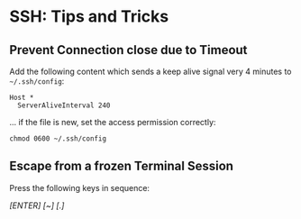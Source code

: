 # SSH: Tips and Tricks

## Prevent Connection close due to Timeout

Add the following content which sends a keep alive signal very 4 minutes to `~/.ssh/config`:

```
Host *
  ServerAliveInterval 240
```

... if the file is new, set the access permission correctly:

```shell
chmod 0600 ~/.ssh/config
```

## Escape from a frozen Terminal Session

Press the following keys in sequence:

*[ENTER] [~] [.]*


